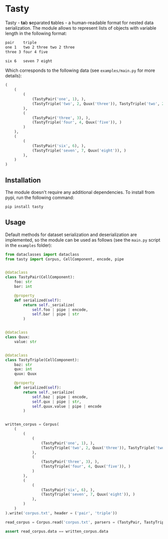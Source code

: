 # Tasty

Tasty - **ta**b **s**eparated **t**ables - a human-readable format for nested data serialization. The module allows to represent lists of objects with variable length in the following format:

```sh
pair	triple
one 1	two 2 three two 2 three
three 3	four 4 five

six 6	seven 7 eight
```

Which corresponds to the following data (see `examples/main.py` for more details):

```py
(
    (
        (
            (TastyPair('one', 1), ),
            (TastyTriple('two', 2, Quux('three')), TastyTriple('two', 2, Quux('three')))
        ),
        (
            (TastyPair('three', 3), ),
            (TastyTriple('four', 4, Quux('five')), )
        )
    ),
    (
        (
            (TastyPair('six', 6), ),
            (TastyTriple('seven', 7, Quux('eight')), )
        ),
    )
)
```

## Installation

The module doesn't require any additional dependencies. To install from pypi, run the following command:

```sh
pip install tasty
```

## Usage

Default methods for dataset serialization and deserialization are implemented, so the module can be used as follows (see the `main.py` script in the `examples` folder):

```py
from dataclasses import dataclass
from tasty import Corpus, CellComponent, encode, pipe


@dataclass
class TastyPair(CellComponent):
    foo: str
    bar: int

    @property
    def serialized(self):
        return self._serialize(
            self.foo | pipe | encode,
            self.bar | pipe | str
        )


@dataclass
class Quux:
    value: str


@dataclass
class TastyTriple(CellComponent):
    baz: str
    qux: int
    quux: Quux

    @property
    def serialized(self):
        return self._serialize(
            self.baz | pipe | encode,
            self.qux | pipe | str,
            self.quux.value | pipe | encode
        )


written_corpus = Corpus(
    (
        (
            (
                (TastyPair('one', 1), ),
                (TastyTriple('two', 2, Quux('three')), TastyTriple('two', 2, Quux('three')))
            ),
            (
                (TastyPair('three', 3), ),
                (TastyTriple('four', 4, Quux('five')), )
            )
        ),
        (
            (
                (TastyPair('six', 6), ),
                (TastyTriple('seven', 7, Quux('eight')), )
            ),
        )
    )
).write('corpus.txt', header = ('pair', 'triple'))

read_corpus = Corpus.read('corpus.txt', parsers = (TastyPair, TastyTriple))

assert read_corpus.data == written_corpus.data
```
